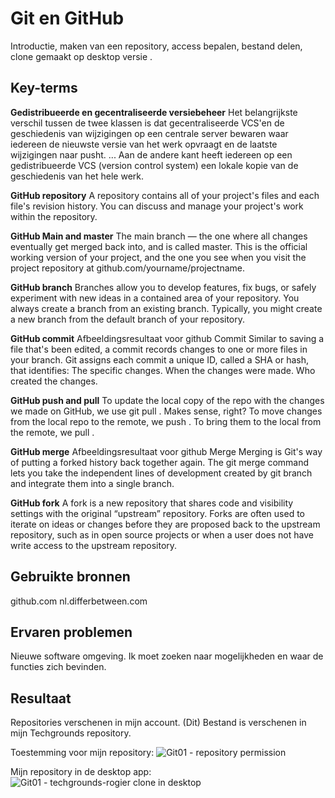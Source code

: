 # Git en GitHub

Introductie, maken van een repository, access bepalen, bestand delen, clone gemaakt op desktop versie .

## Key-terms

**Gedistribueerde en gecentraliseerde versiebeheer**
Het belangrijkste verschil tussen de twee klassen is dat gecentraliseerde VCS'en de geschiedenis van wijzigingen op een centrale server bewaren waar iedereen de nieuwste versie van het werk opvraagt ​​en de laatste wijzigingen naar pusht. ... Aan de andere kant heeft iedereen op een gedistribueerde VCS (version control system)  een lokale kopie van de geschiedenis van het hele werk.

**GitHub repository**
A repository contains all of your project's files and each file's revision history. You can discuss and manage your project's work within the repository.

**GitHub Main and master**
The main branch — the one where all changes eventually get merged back into, and is called master. This is the official working version of your project, and the one you see when you visit the project repository at github.com/yourname/projectname.

**GitHub branch**
Branches allow you to develop features, fix bugs, or safely experiment with new ideas in a contained area of your repository. You always create a branch from an existing branch. Typically, you might create a new branch from the default branch of your repository.

**GitHub commit**
Afbeeldingsresultaat voor github Commit
Similar to saving a file that's been edited, a commit records changes to one or more files in your branch. Git assigns each commit a unique ID, called a SHA or hash, that identifies: The specific changes. When the changes were made. Who created the changes.

**GitHub push and pull**
To update the local copy of the repo with the changes we made on GitHub, we use git pull . Makes sense, right? To move changes from the local repo to the remote, we push . To bring them to the local from the remote, we pull .

**GitHub merge**
Afbeeldingsresultaat voor github Merge
Merging is Git's way of putting a forked history back together again. The git merge command lets you take the independent lines of development created by git branch and integrate them into a single branch.

**GitHub fork**
A fork is a new repository that shares code and visibility settings with the original “upstream” repository. Forks are often used to iterate on ideas or changes before they are proposed back to the upstream repository, such as in open source projects or when a user does not have write access to the upstream repository.

## Gebruikte bronnen
github.com 
nl.differbetween.com

## Ervaren problemen
Nieuwe software omgeving. Ik moet zoeken naar mogelijkheden en waar de functies zich bevinden.

## Resultaat
Repositories verschenen in mijn account. (Dit) Bestand is verschenen in mijn Techgrounds repository.

Toestemming voor mijn repository:
![Git01 - repository permission](https://user-images.githubusercontent.com/129735945/229525387-8586f504-cba7-4f57-a434-768b38a4d389.png)

Mijn repository in de desktop app:
![Git01 - techgrounds-rogier clone in desktop](https://user-images.githubusercontent.com/129735945/229525519-4ae6935c-fe66-4749-a616-a620475396d5.png)


